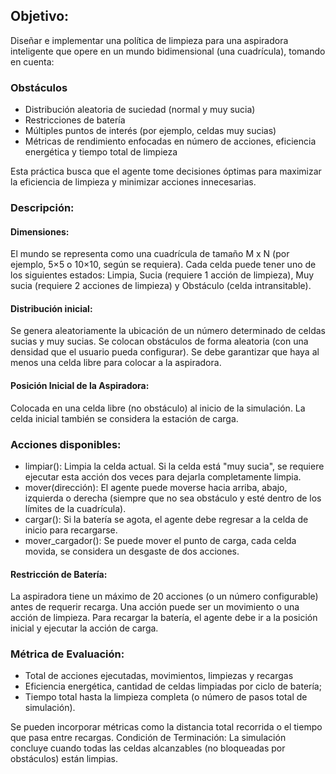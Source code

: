 ## Objetivo: 
Diseñar e implementar una política de limpieza para una aspiradora inteligente que opere en un mundo bidimensional (una cuadrícula), tomando en cuenta:
### Obstáculos
- Distribución aleatoria de suciedad (normal y muy sucia)
- Restricciones de batería
- Múltiples puntos de interés (por ejemplo, celdas muy sucias)
- Métricas de rendimiento enfocadas en número de acciones, eficiencia energética y tiempo total de limpieza

Esta práctica busca que el agente tome decisiones óptimas para maximizar la eficiencia de limpieza y minimizar acciones innecesarias.

### Descripción:
#### Dimensiones: 
El mundo se representa como una cuadrícula de tamaño M x N (por ejemplo, 5×5 o 10×10, según se requiera). Cada celda puede tener uno de los siguientes estados: Limpia, Sucia (requiere 1 acción de limpieza), Muy sucia (requiere 2 acciones de limpieza) y Obstáculo (celda intransitable).
#### Distribución inicial: 
Se genera aleatoriamente la ubicación de un número determinado de celdas sucias y muy sucias. Se colocan obstáculos de forma aleatoria (con una densidad que el usuario pueda configurar). Se debe garantizar que haya al menos una celda libre para colocar a la aspiradora. 
#### Posición Inicial de la Aspiradora: 
Colocada en una celda libre (no obstáculo) al inicio de la simulación. La celda inicial también se considera la estación de carga.

### Acciones disponibles: 
- limpiar(): Limpia la celda actual. Si la celda está "muy sucia", se requiere ejecutar esta acción dos veces para dejarla completamente limpia.
- mover(dirección): El agente puede moverse hacia arriba, abajo, izquierda o derecha (siempre que no sea obstáculo y esté dentro de los límites de la cuadrícula).
- cargar(): Si la batería se agota, el agente debe regresar a la celda de inicio para recargarse.
- mover_cargador(): Se puede mover el punto de carga, cada celda movida, se considera un desgaste de dos acciones.
#### Restricción de Batería: 
La aspiradora tiene un máximo de 20 acciones (o un número configurable) antes de requerir recarga. Una acción puede ser un movimiento o una acción de limpieza. Para recargar la batería, el agente debe ir a la posición inicial y ejecutar la acción de carga.
### Métrica de Evaluación: 
- Total de acciones ejecutadas, movimientos, limpiezas y recargas
- Eficiencia energética, cantidad de celdas limpiadas por ciclo de batería;
- Tiempo total hasta la limpieza completa (o número de pasos total de simulación).

Se pueden incorporar métricas como la distancia total recorrida o el tiempo que pasa entre recargas.
Condición de Terminación: La simulación concluye cuando todas las celdas alcanzables (no bloqueadas por obstáculos) están limpias.
